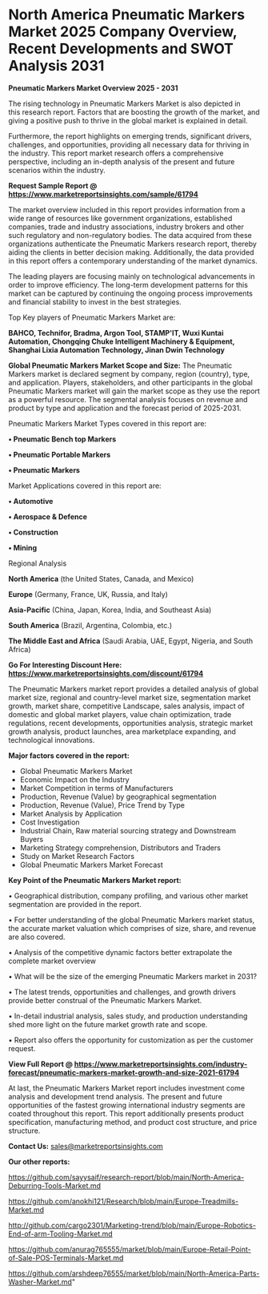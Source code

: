  # North America Pneumatic Markers Market 2025 Company Overview, Recent Developments and SWOT Analysis 2031

<Strong> Pneumatic Markers Market Overview 2025 - 2031</strong>

The rising technology in Pneumatic Markers Market is also depicted in this research report. Factors that are boosting the growth of the market, and giving a positive push to thrive in the global market is explained in detail.

Furthermore, the report highlights on emerging trends, significant drivers, challenges, and opportunities, providing all necessary data for thriving in the industry. This report market research offers a comprehensive perspective, including an in-depth analysis of the present and future scenarios within the industry.

<strong>Request Sample Report @ <a href=https://www.marketreportsinsights.com/sample/61794>https://www.marketreportsinsights.com/sample/61794</a></strong>

The market overview included in this report provides information from a wide range of resources like government organizations, established companies, trade and industry associations, industry brokers and other such regulatory and non-regulatory bodies. The data acquired from these organizations authenticate the Pneumatic Markers research report, thereby aiding the clients in better decision making. Additionally, the data provided in this report offers a contemporary understanding of the market dynamics.

The leading players are focusing mainly on technological advancements in order to improve efficiency. The long-term development patterns for this market can be captured by continuing the ongoing process improvements and financial stability to invest in the best strategies.

Top Key players of Pneumatic Markers Market are:

<strong>BAHCO, Technifor, Bradma, Argon Tool, STAMP&#39;IT, Wuxi Kuntai Automation, Chongqing Chuke Intelligent Machinery & Equipment, Shanghai Lixia Automation Technology, Jinan Dwin Technology</strong>

<strong><b>Global Pneumatic Markers Market Scope and Size:</b></strong>
The Pneumatic Markers market is declared segment by company, region (country), type, and application. Players, stakeholders, and other participants in the global Pneumatic Markers market will gain the market scope as they use the report as a powerful resource. The segmental analysis focuses on revenue and product by type and application and the forecast period of 2025-2031.

Pneumatic Markers Market Types covered in this report are:

<strong>• Pneumatic Bench top Markers

• Pneumatic Portable Markers

• Pneumatic Markers</strong>

Market Applications covered in this report are:

<strong>• Automotive

• Aerospace & Defence

• Construction

• Mining</strong> 

Regional Analysis

<strong>North America</strong> (the United States, Canada, and Mexico)

<strong>Europe</strong> (Germany, France, UK, Russia, and Italy)

<strong>Asia-Pacific</strong> (China, Japan, Korea, India, and Southeast Asia)

<strong>South America</strong> (Brazil, Argentina, Colombia, etc.)

<strong>The Middle East and Africa</strong> (Saudi Arabia, UAE, Egypt, Nigeria, and South Africa)

<strong>Go For Interesting Discount Here: <a href=https://www.marketreportsinsights.com/discount/61794>https://www.marketreportsinsights.com/discount/61794</a></strong>

The Pneumatic Markers market report provides a detailed analysis of global market size, regional and country-level market size, segmentation market growth, market share, competitive Landscape, sales analysis, impact of domestic and global market players, value chain optimization, trade regulations, recent developments, opportunities analysis, strategic market growth analysis, product launches, area marketplace expanding, and technological innovations.

<strong><b>Major factors covered in the report:</b></strong>
<ul>
  <li>Global Pneumatic Markers Market </li>
  <li>Economic Impact on the Industry</li>
  <li>Market Competition in terms of Manufacturers</li>
  <li>Production, Revenue (Value) by geographical segmentation</li>
  <li>Production, Revenue (Value), Price Trend by Type</li>
  <li>Market Analysis by Application</li>
  <li>Cost Investigation</li>
  <li>Industrial Chain, Raw material sourcing strategy and Downstream Buyers</li>
  <li>Marketing Strategy comprehension, Distributors and Traders</li>
  <li>Study on Market Research Factors</li>
  <li>Global Pneumatic Markers Market Forecast</li>
</ul>

<strong><b>Key Point of the Pneumatic Markers Market report:</b></strong>

• Geographical distribution, company profiling, and various other market segmentation are provided in the report.

• For better understanding of the global Pneumatic Markers market status, the accurate market valuation which comprises of size, share, and revenue are also covered.

• Analysis of the competitive dynamic factors better extrapolate the complete market overview

• What will be the size of the emerging Pneumatic Markers market in 2031?

• The latest trends, opportunities and challenges, and growth drivers provide better construal of the Pneumatic Markers Market.

• In-detail industrial analysis, sales study, and production understanding shed more light on the future market growth rate and scope.

• Report also offers the opportunity for customization as per the customer request.

<strong><b>View Full Report @ <a href=https://www.marketreportsinsights.com/industry-forecast/pneumatic-markers-market-growth-and-size-2021-61794>https://www.marketreportsinsights.com/industry-forecast/pneumatic-markers-market-growth-and-size-2021-61794</a></b></strong>


At last, the Pneumatic Markers Market report includes investment come analysis and development trend analysis. The present and future opportunities of the fastest growing international industry segments are coated throughout this report. This report additionally presents product specification, manufacturing method, and product cost structure, and price structure.

<strong>Contact Us:</strong>
sales@marketreportsinsights.com

<strong>Our other reports:</strong>

<a href=https://github.com/sayysaif/research-report/blob/main/North-America-Deburring-Tools-Market.md>https://github.com/sayysaif/research-report/blob/main/North-America-Deburring-Tools-Market.md</a>

<a href=https://github.com/anokhi121/Research/blob/main/Europe-Treadmills-Market.md>https://github.com/anokhi121/Research/blob/main/Europe-Treadmills-Market.md</a>

<a href=http://github.com/cargo2301/Marketing-trend/blob/main/Europe-Robotics-End-of-arm-Tooling-Market.md>http://github.com/cargo2301/Marketing-trend/blob/main/Europe-Robotics-End-of-arm-Tooling-Market.md</a>

<a href=https://github.com/anurag765555/market/blob/main/Europe-Retail-Point-of-Sale-POS-Terminals-Market.md>https://github.com/anurag765555/market/blob/main/Europe-Retail-Point-of-Sale-POS-Terminals-Market.md</a>

<a href=https://github.com/arshdeep76555/market/blob/main/North-America-Parts-Washer-Market.md>https://github.com/arshdeep76555/market/blob/main/North-America-Parts-Washer-Market.md</a>"
